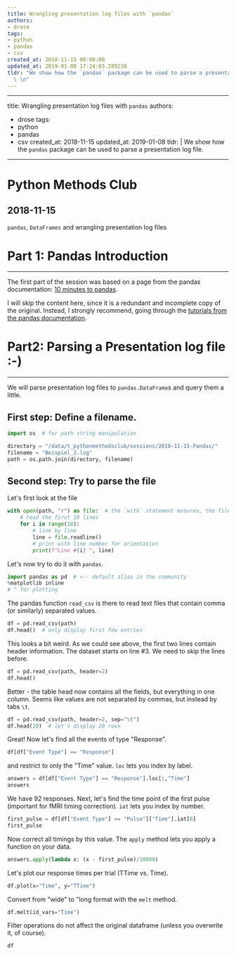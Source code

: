 ```yaml
---
title: Wrangling presentation log files with `pandas`
authors:
- drose
tags:
- python
- pandas
- csv
created_at: 2018-11-15 00:00:00
updated_at: 2019-01-08 17:24:03.289238
tldr: "We show how the `pandas` package can be used to parse a presentation log file.\
  \ \n"
---
```


--- 
title: Wrangling presentation log files with `pandas`
authors: 
- drose 
tags: 
- python 
- pandas
- csv
created_at: 2018-11-15 
updated_at: 2019-01-08 
tldr: | 
    We show how the `pandas` package can be used to parse a presentation log file. 
--- 
# Python Methods Club
## 2018-11-15
`pandas`, `DataFrames` and wrangling presentation log files

# Part 1: Pandas Introduction
---

The first part of the session was based on a page from the pandas documentation: 
[10 minutes to pandas](https://pandas.pydata.org/pandas-docs/stable/10min.html).

I will skip the content here, since it is a redundant and incomplete copy of the original. Instead, I strongly recommend, going through the [tutorials from the pandas documentation](http://pandas.pydata.org/pandas-docs/stable/tutorials.html).

# Part2: Parsing a Presentation log file :-)
---

We will parse presentation log files to `pandas.DataFrame`s and query them a little.

## First step: Define a filename.


```python
import os  # for path string manipulation

directory = "/data/t_pythonmethodsclub/sessions/2018-11-15-Pandas/"
filename = "Beispiel_2.log"
path = os.path.join(directory, filename)
```
## Second step: Try to parse the file

Let's first look at the file


```python
with open(path, "r") as file:  # the `with` statement ensures, the file will be closed
    # read the first 10 lines
    for i in range(10):
        # line by line
        line = file.readline()
        # print with line number for orientation
        print(f"Line #{i} ", line)
```
Let's now try to do it with `pandas`.


```python
import pandas as pd  # <-- default alias in the community
%matplotlib inline  
# ^ for plotting
```
The pandas function `read_csv` is there to read text files that contain comma (or similarly) separated values. 


```python
df = pd.read_csv(path)
df.head()  # only display first few entries
```
This looks a bit weird. As we could see above, the first two lines contain header information. The dataset starts on line #3. We need to skip the lines before.


```python
df = pd.read_csv(path, header=2)
df.head()
```
Better - the table head now contains all the fields, but everything in one column. Seems like values are not separated by commas, but instead by tabs `\t`.


```python
df = pd.read_csv(path, header=2, sep="\t")
df.head(20)  # let's display 20 rows
```
Great! Now let's find all the events of type "Response".


```python
df[df["Event Type"] == "Response"]
```
and restrict to only the "Time" value. `loc` lets you index by label.


```python
answers = df[df["Event Type"] == "Response"].loc[:,"Time"]
answers
```
We have 92 responses. Next, let's find the time point of the first pulse (important for fMRI timing correction). `iat` lets you index by number.


```python
first_pulse = df[df["Event Type"] == "Pulse"]["Time"].iat[0]
first_pulse
```
Now correct all timings by this value. The `apply` method lets you apply a function on your data.


```python
answers.apply(lambda x: (x - first_pulse)/10000)
```
Let's plot our response times per trial (TTime vs. Time).


```python
df.plot(x="Time", y="TTime")
```
Convert from "wide" to "long format with the `melt` method.


```python
df.melt(id_vars="Time")
```
Filter operations do not affect the original dataframe (unless you overwrite it, of course).


```python
df
```
